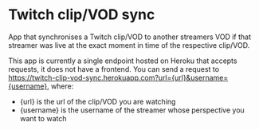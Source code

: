 # Twitch clip/VOD sync

App that synchronises a Twitch clip/VOD to another streamers VOD if that streamer was live at the exact moment in time of the respective clip/VOD.

This app is currently a single endpoint hosted on Heroku that accepts requests, it does not have a frontend. You can send a request to https://twitch-clip-vod-sync.herokuapp.com?url={url}&username={username}, where:

* {url} is the url of the clip/VOD you are watching
* {username} is the username of the streamer whose perspective you want to watch
